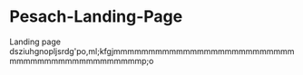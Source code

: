 # Pesach-Landing-Page
Landing page
dsziuhgnopljsrdg'po,ml;kfgjmmmmmmmmmmmmmmmmmmmmmmmmmmmmmmmmmmmmmmmmmmmmmp;o
